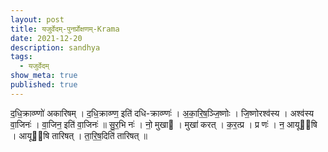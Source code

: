```yaml
---
layout: post
title: यजुर्वेदम्-पुनर्प्रोक्षणम्-Krama
date: 2021-12-20
description: sandhya
tags:
  - यजुर्वेदम्
show_meta: true
published: true
---
```



द॒धि॒क्राव्ण्णो॑ अकारिषम् । द॒धि॒क्राव्ण्ण॒ इति॑ दधि-क्राव्ण्णः॑ । अ॒का॒रि॒ष॒ञ्जि॒ष्णोः । जि॒ष्णोरश्व॑स्य । अश्व॑स्य वा॒जिनः॑ । वा॒जिन॒ इति॑ वा॒जिनः॑ ॥ सु॒र॒भि नः॑ । नो॒ मुखा । मुखा॑ करत् । क॒र॒त्प्र । प्र णः॑ । न॒ आयू॑षि । आयू॑षि तारिषत् । ता॒रि॒ष॒दिति॑ तारिषत् ॥
